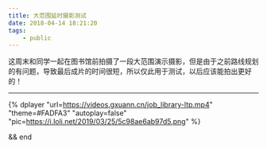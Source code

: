 ```yaml
---
title: 大范围延时摄影测试
date: 2018-04-14 18:21:20
tags:
    - public
---
```


这周末和同学一起在图书馆前拍摄了一段大范围演示摄影，但是由于之前路线规划的有问题，导致最后成片的时间很短，所以仅此用于测试，以后应该能拍出更好的！

---

{% dplayer "url=https://videos.gxuann.cn/job_library-ltp.mp4" "theme=#FADFA3" "autoplay=false" "pic=https://i.loli.net/2019/03/25/5c98ae6ab97d5.png" %}

&&
end
